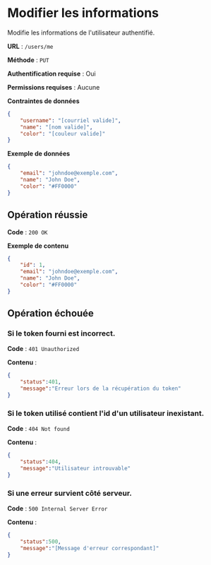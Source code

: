 # Modifier les informations

Modifie les informations de l'utilisateur authentifié.

**URL** : `/users/me`

**Méthode** : `PUT`

**Authentification requise** : Oui

**Permissions requises** : Aucune

**Contraintes de données**

```json
{
    "username": "[courriel valide]",
    "name": "[nom valide]",
    "color": "[couleur valide]"
}
```

**Exemple de données**

```json
{
	"email": "johndoe@exemple.com",
	"name": "John Doe",
	"color": "#FF0000"
}
```

## Opération réussie

**Code** : `200 OK`

**Exemple de contenu**

```json
{
    "id": 1,
    "email": "johndoe@exemple.com",
	"name": "John Doe",
	"color": "#FF0000"
}
```

## Opération échouée
### Si le token fourni est incorrect.

**Code** : `401 Unauthorized`

**Contenu** :

```json
{
    "status":401,
    "message":"Erreur lors de la récupération du token"
}
```

### Si le token utilisé contient l'id d'un utilisateur inexistant.

**Code** : `404 Not found`

**Contenu** :

```json
{
    "status":404,
    "message":"Utilisateur introuvable"
}
```

### Si une erreur survient côté serveur.

**Code** : `500 Internal Server Error`

**Contenu** :

```json
{
    "status":500,
    "message":"[Message d'erreur correspondant]"
}
```